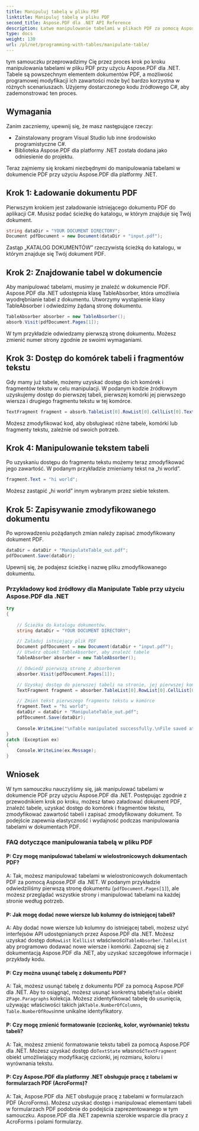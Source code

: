 ```yaml
---
title: Manipuluj tabelą w pliku PDF
linktitle: Manipuluj tabelą w pliku PDF
second_title: Aspose.PDF dla .NET API Reference
description: Łatwe manipulowanie tabelami w plikach PDF za pomocą Aspose.PDF dla platformy .NET.
type: docs
weight: 130
url: /pl/net/programming-with-tables/manipulate-table/
---
```

tym samouczku przeprowadzimy Cię przez proces krok po kroku manipulowania tabelami w pliku PDF przy użyciu Aspose.PDF dla .NET. Tabele są powszechnym elementem dokumentów PDF, a możliwość programowej modyfikacji ich zawartości może być bardzo korzystna w różnych scenariuszach. Użyjemy dostarczonego kodu źródłowego C#, aby zademonstrować ten proces.

## Wymagania

Zanim zaczniemy, upewnij się, że masz następujące rzeczy:

- Zainstalowany program Visual Studio lub inne środowisko programistyczne C#.
- Biblioteka Aspose.PDF dla platformy .NET została dodana jako odniesienie do projektu.

Teraz zajmiemy się krokami niezbędnymi do manipulowania tabelami w dokumencie PDF przy użyciu Aspose.PDF dla platformy .NET.

## Krok 1: Ładowanie dokumentu PDF

Pierwszym krokiem jest załadowanie istniejącego dokumentu PDF do aplikacji C#. Musisz podać ścieżkę do katalogu, w którym znajduje się Twój dokument.

```csharp
string dataDir = "YOUR DOCUMENT DIRECTORY";
Document pdfDocument = new Document(dataDir + "input.pdf");
```

Zastąp „KATALOG DOKUMENTÓW” rzeczywistą ścieżką do katalogu, w którym znajduje się Twój dokument PDF.

## Krok 2: Znajdowanie tabel w dokumencie

Aby manipulować tabelami, musimy je znaleźć w dokumencie PDF. Aspose.PDF dla .NET udostępnia klasę TableAbsorber, która umożliwia wyodrębnianie tabel z dokumentu. Utworzymy wystąpienie klasy TableAbsorber i odwiedzimy żądaną stronę dokumentu.

```csharp
TableAbsorber absorber = new TableAbsorber();
absorb.Visit(pdfDocument.Pages[1]);
```

W tym przykładzie odwiedzamy pierwszą stronę dokumentu. Możesz zmienić numer strony zgodnie ze swoimi wymaganiami.

## Krok 3: Dostęp do komórek tabeli i fragmentów tekstu

Gdy mamy już tabele, możemy uzyskać dostęp do ich komórek i fragmentów tekstu w celu manipulacji. W podanym kodzie źródłowym uzyskujemy dostęp do pierwszej tabeli, pierwszej komórki jej pierwszego wiersza i drugiego fragmentu tekstu w tej komórce.

```csharp
TextFragment fragment = absorb.TableList[0].RowList[0].CellList[0].TextFragments[1];
```

Możesz zmodyfikować kod, aby obsługiwać różne tabele, komórki lub fragmenty tekstu, zależnie od swoich potrzeb.

## Krok 4: Manipulowanie tekstem tabeli

Po uzyskaniu dostępu do fragmentu tekstu możemy teraz zmodyfikować jego zawartość. W podanym przykładzie zmieniamy tekst na „hi world”.

```csharp
fragment.Text = "hi world";
```

Możesz zastąpić „hi world” innym wybranym przez siebie tekstem.

## Krok 5: Zapisywanie zmodyfikowanego dokumentu

Po wprowadzeniu pożądanych zmian należy zapisać zmodyfikowany dokument PDF.

```csharp
dataDir = dataDir + "ManipulateTable_out.pdf";
pdfDocument.Save(dataDir);
```

Upewnij się, że podajesz ścieżkę i nazwę pliku zmodyfikowanego dokumentu.


### Przykładowy kod źródłowy dla Manipulate Table przy użyciu Aspose.PDF dla .NET

```csharp
try
{
	
	// Ścieżka do katalogu dokumentów.
	string dataDir = "YOUR DOCUMENT DIRECTORY";

	// Załaduj istniejący plik PDF
	Document pdfDocument = new Document(dataDir + "input.pdf");
	// Utwórz obiekt TableAbsorber, aby znaleźć tabele
	TableAbsorber absorber = new TableAbsorber();

	// Odwiedź pierwszą stronę z absorberem
	absorber.Visit(pdfDocument.Pages[1]);

	// Uzyskaj dostęp do pierwszej tabeli na stronie, jej pierwszej komórki i fragmentów tekstu w niej zawartych
	TextFragment fragment = absorber.TableList[0].RowList[0].CellList[0].TextFragments[1];

	// Zmień tekst pierwszego fragmentu tekstu w komórce
	fragment.Text = "hi world";
	dataDir = dataDir + "ManipulateTable_out.pdf";
	pdfDocument.Save(dataDir);
	
	Console.WriteLine("\nTable manipulated successfully.\nFile saved at " + dataDir);
}
catch (Exception ex)
{
	Console.WriteLine(ex.Message);
}
```

## Wniosek

W tym samouczku nauczyliśmy się, jak manipulować tabelami w dokumencie PDF przy użyciu Aspose.PDF dla .NET. Postępując zgodnie z przewodnikiem krok po kroku, możesz łatwo załadować dokument PDF, znaleźć tabele, uzyskać dostęp do komórek i fragmentów tekstu, zmodyfikować zawartość tabeli i zapisać zmodyfikowany dokument. To podejście zapewnia elastyczność i wydajność podczas manipulowania tabelami w dokumentach PDF.

### FAQ dotyczące manipulowania tabelą w pliku PDF

#### P: Czy mogę manipulować tabelami w wielostronicowych dokumentach PDF?

A: Tak, możesz manipulować tabelami w wielostronicowych dokumentach PDF za pomocą Aspose.PDF dla .NET. W podanym przykładzie odwiedziliśmy pierwszą stronę dokumentu (`pdfDocument.Pages[1]`), ale możesz przeglądać wszystkie strony i manipulować tabelami na każdej stronie według potrzeb.

#### P: Jak mogę dodać nowe wiersze lub kolumny do istniejącej tabeli?

 A: Aby dodać nowe wiersze lub kolumny do istniejącej tabeli, możesz użyć interfejsów API udostępnianych przez Aspose.PDF dla .NET. Możesz uzyskać dostęp do`RowList` I`CellList` właściwości`TableAbsorber.TableList` aby programowo dodawać nowe wiersze i komórki. Zapoznaj się z dokumentacją Aspose.PDF dla .NET, aby uzyskać szczegółowe informacje i przykłady kodu.

#### P: Czy można usunąć tabelę z dokumentu PDF?

 A: Tak, możesz usunąć tabelę z dokumentu PDF za pomocą Aspose.PDF dla .NET. Aby to osiągnąć, możesz usunąć konkretną tabelę`Table` obiekt z`Page.Paragraphs` kolekcja. Możesz zidentyfikować tabelę do usunięcia, używając właściwości takich jak`Table.NumberOfColumns`, `Table.NumberOfRows`inne unikalne identyfikatory.

#### P: Czy mogę zmienić formatowanie (czcionkę, kolor, wyrównanie) tekstu tabeli?

 A: Tak, możesz zmienić formatowanie tekstu tabeli za pomocą Aspose.PDF dla .NET. Możesz uzyskać dostęp do`TextState` własność`TextFragment` obiekt umożliwiający modyfikację czcionki, jej rozmiaru, koloru i wyrównania tekstu.

#### P: Czy Aspose.PDF dla platformy .NET obsługuje pracę z tabelami w formularzach PDF (AcroForms)?

A: Tak, Aspose.PDF dla .NET obsługuje pracę z tabelami w formularzach PDF (AcroForms). Możesz uzyskać dostęp i manipulować elementami tabeli w formularzach PDF podobnie do podejścia zaprezentowanego w tym samouczku. Aspose.PDF dla .NET zapewnia szerokie wsparcie dla pracy z AcroForms i polami formularzy.